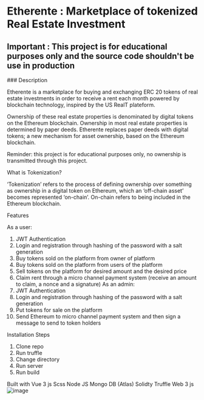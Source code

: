 # Etherente : Marketplace of tokenized Real Estate Investment

## Important : This project is for educational purposes only and the source code shouldn't be use in production

### Description 

Etherente is a marketplace for buying and exchanging ERC 20 tokens of real estate investments in order to receive a rent each month powered by blockchain technology, inspired by the US RealT plateform.

Ownership of these real estate properties is denominated by digital tokens on the Ethereum blockchain. 
Ownership in most real estate properties is determined by paper deeds. 
Etherente replaces paper deeds with digital tokens; a new mechanism for asset ownership, based on the Ethereum blockchain. 

Reminder: this project is for educational purposes only, no ownership is transmitted through this project.

What is Tokenization?

‘Tokenization’ refers to the process of defining ownership over something as ownership in a digital token on Ethereum, which an ‘off-chain asset’ becomes represented ‘on-chain’. On-chain refers to being included in the Ethereum blockchain. 

Features

As a user:
1.	JWT Authentication 
2.	Login and registration through hashing of the password with a salt generation
3.	Buy tokens sold on the platform from owner of platform 
4.	Buy tokens sold on the platform from users of the platform 
5.	Sell tokens on the platform for desired amount and the desired price
6.	Claim rent through a micro channel payment system (receive an amount to claim, a nonce and a signature)
As an admin:
1.	JWT Authentication 
2.	Login and registration through hashing of the password with a salt generation
3.	Put tokens for sale on the platform 
4.	Send Ethereum to micro channel payment system and then sign a message to send to token holders

	
Installation Steps

1.	Clone repo 
2.	Run truffle 
3.	Change directory 
4.	Run server 
5.	Run build 

Built with 
	Vue 3 js 
	Scss
	Node JS 
	Mongo DB (Atlas)
	Solidty
	Truffle
	Web 3 js
![image](https://user-images.githubusercontent.com/70513597/128046673-e6cbeed6-fbe4-4015-8b91-0031e92a17ec.png)
